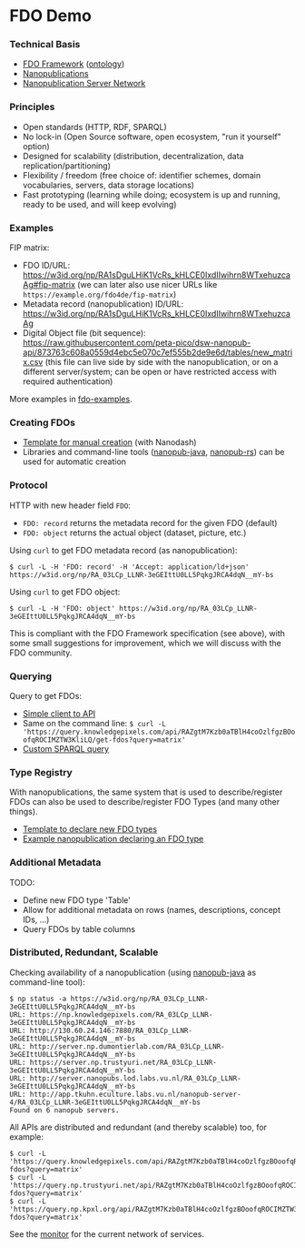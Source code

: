 # FDO Demo

### Technical Basis

- [FDO Framework](https://fairdigitalobjectframework.org/) ([ontology](https://w3id.org/fdof/ontology))
- [Nanopublications](https://nanopub.net/)
- [Nanopublication Server Network](https://monitor.knowledgepixels.com/)

### Principles

- Open standards (HTTP, RDF, SPARQL)
- No lock-in (Open Source software, open ecosystem, "run it yourself" option)
- Designed for scalability (distribution, decentralization, data replication/partitioning)
- Flexibility / freedom (free choice of: identifier schemes, domain vocabularies, servers, data storage locations)
- Fast prototyping (learning while doing; ecosystem is up and running, ready to be used, and will keep evolving)

### Examples

FIP matrix:
- FDO ID/URL: https://w3id.org/np/RA1sDguLHiK1VcRs_kHLCE0IxdIIwihrn8WTxehuzcaAg#fip-matrix (we can later also use nicer URLs like `https://example.org/fdo4de/fip-matrix`)
- Metadata record (nanopublication) ID/URL: https://w3id.org/np/RA1sDguLHiK1VcRs_kHLCE0IxdIIwihrn8WTxehuzcaAg
- Digital Object file (bit sequence): https://raw.githubusercontent.com/peta-pico/dsw-nanopub-api/873763c608a0559d4ebc5e070c7ef555b2de9e6d/tables/new_matrix.csv (this file can live side by side with the nanopublication, or on a different server/system; can be open or have restricted access with required authentication)

More examples in [fdo-examples](https://github.com/knowledgepixels/fdo-demo/tree/main/fdo-examples).

### Creating FDOs

- [Template for manual creation](https://nanodash.knowledgepixels.com/publish?252&template=https://w3id.org/np/RAJBH26T4ed8N-_LCDuaTi3UCvKdP-GzOOjkkB2Pw1g90&template-version=latest) (with Nanodash)
- Libraries and command-line tools ([nanopub-java](https://github.com/Nanopublication/nanopub-java), [nanopub-rs](https://vemonet.github.io/nanopub-rs/)) can be used for automatic creation

### Protocol

HTTP with new header field `FDO`:

- `FDO: record` returns the metadata record for the given FDO (default)
- `FDO: object` returns the actual object (dataset, picture, etc.)

Using `curl` to get FDO metadata record (as nanopublication):

    $ curl -L -H 'FDO: record' -H 'Accept: application/ld+json' https://w3id.org/np/RA_03LCp_LLNR-3eGEIttU0LL5PqkgJRCA4dqN__mY-bs

Using `curl` to get FDO object:

    $ curl -L -H 'FDO: object' https://w3id.org/np/RA_03LCp_LLNR-3eGEIttU0LL5PqkgJRCA4dqN__mY-bs

This is compliant with the FDO Framework specification (see above), with some small suggestions for improvement, which we will discuss with the FDO community.

### Querying

Query to get FDOs:

- [Simple client to API](https://tapas.knowledgepixels.com/tapas.html?api=RAZgtM7Kzb0aTBlH4coOzlfgzBOoofqROCIMZTW3KliLQ&op=/get-fdos)
- Same on the command line: `$ curl -L 'https://query.knowledgepixels.com/api/RAZgtM7Kzb0aTBlH4coOzlfgzBOoofqROCIMZTW3KliLQ/get-fdos?query=matrix'`
- [Custom SPARQL query](https://query.knowledgepixels.com/tools/full/yasgui.html#query=prefix+rdf%3A+%3Chttp%3A%2F%2Fwww.w3.org%2F1999%2F02%2F22-rdf-syntax-ns%23%3E%0Aprefix+rdfs%3A+%3Chttp%3A%2F%2Fwww.w3.org%2F2000%2F01%2Frdf-schema%23%3E%0Aprefix+np%3A+%3Chttp%3A%2F%2Fwww.nanopub.org%2Fnschema%23%3E%0Aprefix+npa%3A+%3Chttp%3A%2F%2Fpurl.org%2Fnanopub%2Fadmin%2F%3E%0Aprefix+npx%3A+%3Chttp%3A%2F%2Fpurl.org%2Fnanopub%2Fx%2F%3E%0Aprefix+xsd%3A+%3Chttp%3A%2F%2Fwww.w3.org%2F2001%2FXMLSchema%23%3E%0Aprefix+dct%3A+%3Chttp%3A%2F%2Fpurl.org%2Fdc%2Fterms%2F%3E%0Aprefix+fdof%3A+%3Chttps%3A%2F%2Fw3id.org%2Ffdof%2Fontology%23%3E%0A%0Aselect+%3Ffdo+%3Ftype+%3Fnp+%3Fcreator+where+%7B%0A++graph+npa%3Agraph+%7B%0A++++%3Fnp+npx%3AhasNanopubType+fdof%3AFAIRDigitalObject+.%0A++++%3Fnp+dct%3Acreator+%3Fcreator+.%0A++++%3Fnp+npa%3AhasValidSignatureForPublicKey+%3Fpubkey+.%0A++++filter+not+exists+%7B+%3Fnpx+npx%3Ainvalidates+%3Fnp+%3B+npa%3AhasValidSignatureForPublicKey+%3Fpubkey+.+%7D%0A++++%3Fnp+np%3AhasAssertion+%3Fa+.%0A++%7D%0A++graph+%3Fa+%7B%0A++++%3Ffdo+fdof%3AhasInformationObjectType+%3Ftype+.%0A++%7D%0A%7D&contentTypeConstruct=text%2Fturtle&contentTypeSelect=application%2Fsparql-results%2Bjson&endpoint=%2Frepo%2Ffull&requestMethod=POST&tabTitle=Query&headers=%7B%7D&outputFormat=table)

### Type Registry

With nanopublications, the same system that is used to describe/register FDOs can also be used to describe/register FDO Types (and many other things).

- [Template to declare new FDO types](https://nanodash.knowledgepixels.com/publish?template=https://w3id.org/np/RAGgM9kYzzaGF9eY1eawXCG-U-_HOEdw6NOnghAb5ijZA&template-version=latest)
- [Example nanopublication declaring an FDO type](https://w3id.org/np/RAddkhsbvqc-VM_Y5t7uf_AD-WJbd7WybVmJdx7TPDV4o)

### Additional Metadata

TODO:

- Define new FDO type 'Table'
- Allow for additional metadata on rows (names, descriptions, concept IDs, ...)
- Query FDOs by table columns

### Distributed, Redundant, Scalable

Checking availability of a nanopublication (using [nanopub-java](https://github.com/Nanopublication/nanopub-java) as command-line tool):

    $ np status -a https://w3id.org/np/RA_03LCp_LLNR-3eGEIttU0LL5PqkgJRCA4dqN__mY-bs
    URL: https://np.knowledgepixels.com/RA_03LCp_LLNR-3eGEIttU0LL5PqkgJRCA4dqN__mY-bs
    URL: http://130.60.24.146:7880/RA_03LCp_LLNR-3eGEIttU0LL5PqkgJRCA4dqN__mY-bs
    URL: http://server.np.dumontierlab.com/RA_03LCp_LLNR-3eGEIttU0LL5PqkgJRCA4dqN__mY-bs
    URL: https://server.np.trustyuri.net/RA_03LCp_LLNR-3eGEIttU0LL5PqkgJRCA4dqN__mY-bs
    URL: http://server.nanopubs.lod.labs.vu.nl/RA_03LCp_LLNR-3eGEIttU0LL5PqkgJRCA4dqN__mY-bs
    URL: http://app.tkuhn.eculture.labs.vu.nl/nanopub-server-4/RA_03LCp_LLNR-3eGEIttU0LL5PqkgJRCA4dqN__mY-bs
    Found on 6 nanopub servers.

All APIs are distributed and redundant (and thereby scalable) too, for example:

    $ curl -L 'https://query.knowledgepixels.com/api/RAZgtM7Kzb0aTBlH4coOzlfgzBOoofqROCIMZTW3KliLQ/get-fdos?query=matrix'
    $ curl -L 'https://query.np.trustyuri.net/api/RAZgtM7Kzb0aTBlH4coOzlfgzBOoofqROCIMZTW3KliLQ/get-fdos?query=matrix'
    $ curl -L 'https://query.np.kpxl.org/api/RAZgtM7Kzb0aTBlH4coOzlfgzBOoofqROCIMZTW3KliLQ/get-fdos?query=matrix'

See the [monitor](https://monitor.knowledgepixels.com/) for the current network of services.
